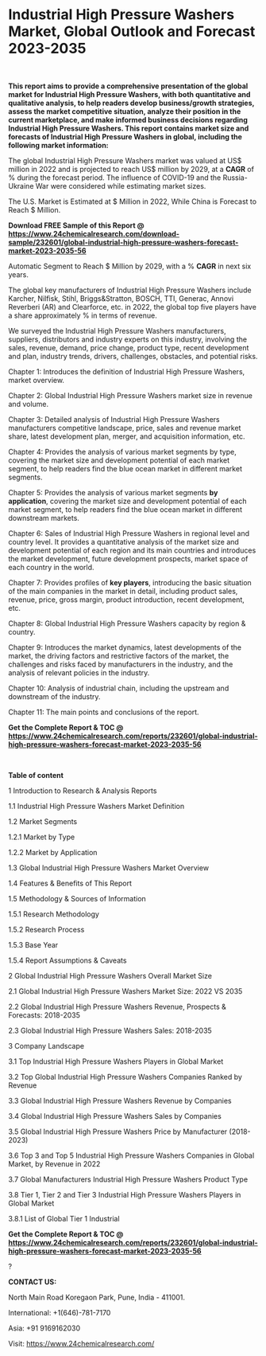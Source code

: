 <h1>Industrial High Pressure Washers Market, Global Outlook and Forecast 2023-2035</h1><br/><p><strong>This report aims to provide a comprehensive presentation of the global market for Industrial High Pressure Washers, with both quantitative and qualitative analysis, to help readers develop business/growth strategies, assess the market competitive situation, analyze their position in the current marketplace, and make informed business decisions regarding Industrial High Pressure Washers. This report contains market size and forecasts of Industrial High Pressure Washers in global, including the following market information:</strong></p>
 
 
 
 <p>The global Industrial High Pressure Washers market was valued at US$ million in 2022 and is projected to reach US$ million by 2029, at a <strong>CAGR</strong> of % during the forecast period. The influence of COVID-19 and the Russia-Ukraine War were considered while estimating market sizes.</p>
 
 
 
 <p>The U.S. Market is Estimated at $ Million in 2022, While China is Forecast to Reach $ Million.</p>
 
 
 
 <div><b>Download FREE Sample of this Report @ <a href="https://www.24chemicalresearch.com/download-sample/232601/global-industrial-high-pressure-washers-forecast-market-2023-2035-56">https://www.24chemicalresearch.com/download-sample/232601/global-industrial-high-pressure-washers-forecast-market-2023-2035-56</a></b></div>
 
 
 
 <p>Automatic Segment to Reach $ Million by 2029, with a % <strong>CAGR</strong> in next six years.</p>
 
 
 
 <p>The global key manufacturers of Industrial High Pressure Washers include Karcher, Nilfisk, Stihl, Briggs&Stratton, BOSCH, TTI, Generac, Annovi Reverberi (AR) and Clearforce, etc. in 2022, the global top five players have a share approximately % in terms of revenue.</p>
 
 
 
 <p>We surveyed the Industrial High Pressure Washers manufacturers, suppliers, distributors and industry experts on this industry, involving the sales, revenue, demand, price change, product type, recent development and plan, industry trends, drivers, challenges, obstacles, and potential risks.</p>
 
 
 
 <p>Chapter 1: Introduces the definition of Industrial High Pressure Washers, market overview.</p>
 
 
 
 <p>Chapter 2: Global Industrial High Pressure Washers market size in revenue and volume.</p>
 
 
 
 <p>Chapter 3: Detailed analysis of Industrial High Pressure Washers manufacturers competitive landscape, price, sales and revenue market share, latest development plan, merger, and acquisition information, etc.</p>
 
 
 
 <p>Chapter 4: Provides the analysis of various market segments by type, covering the market size and development potential of each market segment, to help readers find the blue ocean market in different market segments.</p>
 
 
 
 <p>Chapter 5: Provides the analysis of various market segments <strong>by application</strong>, covering the market size and development potential of each market segment, to help readers find the blue ocean market in different downstream markets.</p>
 
 
 
 <p>Chapter 6: Sales of Industrial High Pressure Washers in regional level and country level. It provides a quantitative analysis of the market size and development potential of each region and its main countries and introduces the market development, future development prospects, market space of each country in the world.</p>
 
 
 
 <p>Chapter 7: Provides profiles of <strong>key players</strong>, introducing the basic situation of the main companies in the market in detail, including product sales, revenue, price, gross margin, product introduction, recent development, etc.</p>
 
 
 
 <p>Chapter 8: Global Industrial High Pressure Washers capacity by region & country.</p>
 
 
 
 <p>Chapter 9: Introduces the market dynamics, latest developments of the market, the driving factors and restrictive factors of the market, the challenges and risks faced by manufacturers in the industry, and the analysis of relevant policies in the industry.</p>
 
 
 
 <p>Chapter 10: Analysis of industrial chain, including the upstream and downstream of the industry.</p>
 
 
 
 <p>Chapter 11: The main points and conclusions of the report.</p>
 
 
 
 <div><b>Get the Complete Report & TOC @ <a href="https://www.24chemicalresearch.com/reports/232601/global-industrial-high-pressure-washers-forecast-market-2023-2035-56">https://www.24chemicalresearch.com/reports/232601/global-industrial-high-pressure-washers-forecast-market-2023-2035-56</a></b></div>
 
 
 
 <p><br />
 
 <b>Table of content</b></p>
 
 
 
 <p>1 Introduction to Research & Analysis Reports<br />
 
 1.1 Industrial High Pressure Washers Market Definition<br />
 
 1.2 Market Segments<br />
 
 1.2.1 Market by Type<br />
 
 1.2.2 Market by Application<br />
 
 1.3 Global Industrial High Pressure Washers Market Overview<br />
 
 1.4 Features & Benefits of This Report<br />
 
 1.5 Methodology & Sources of Information<br />
 
 1.5.1 Research Methodology<br />
 
 1.5.2 Research Process<br />
 
 1.5.3 Base Year<br />
 
 1.5.4 Report Assumptions & Caveats<br />
 
 2 Global Industrial High Pressure Washers Overall Market Size<br />
 
 2.1 Global Industrial High Pressure Washers Market Size: 2022 VS 2035<br />
 
 2.2 Global Industrial High Pressure Washers Revenue, Prospects & Forecasts: 2018-2035<br />
 
 2.3 Global Industrial High Pressure Washers Sales: 2018-2035<br />
 
 3 Company Landscape<br />
 
 3.1 Top Industrial High Pressure Washers Players in Global Market<br />
 
 3.2 Top Global Industrial High Pressure Washers Companies Ranked by Revenue<br />
 
 3.3 Global Industrial High Pressure Washers Revenue by Companies<br />
 
 3.4 Global Industrial High Pressure Washers Sales by Companies<br />
 
 3.5 Global Industrial High Pressure Washers Price by Manufacturer (2018-2023)<br />
 
 3.6 Top 3 and Top 5 Industrial High Pressure Washers Companies in Global Market, by Revenue in 2022<br />
 
 3.7 Global Manufacturers Industrial High Pressure Washers Product Type<br />
 
 3.8 Tier 1, Tier 2 and Tier 3 Industrial High Pressure Washers Players in Global Market<br />
 
 3.8.1 List of Global Tier 1 Industrial</p>
 
 
 
 <div><b>Get the Complete Report & TOC @ <a href="https://www.24chemicalresearch.com/reports/232601/global-industrial-high-pressure-washers-forecast-market-2023-2035-56">https://www.24chemicalresearch.com/reports/232601/global-industrial-high-pressure-washers-forecast-market-2023-2035-56</a></b></div>
 
 
 
 <p>? </p>
 
 
 
 <p><b>CONTACT US:</b><br />
 
 North Main Road Koregaon Park, Pune, India - 411001.<br />
 
 International: +1(646)-781-7170<br />
 
 Asia: +91 9169162030<br />
 
 Visit: <a href="https://www.24chemicalresearch.com/">https://www.24chemicalresearch.com/</a></p>